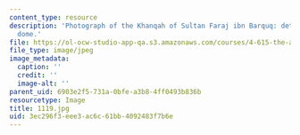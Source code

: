 ```yaml
---
content_type: resource
description: 'Photograph of the Khanqah of Sultan Faraj ibn Barquq: detail of the
  dome.'
file: https://ol-ocw-studio-app-qa.s3.amazonaws.com/courses/4-615-the-architecture-of-cairo-spring-2002/3ec296f3eee3ac6c61bb4092483f7b6e_1119.jpg
file_type: image/jpeg
image_metadata:
  caption: ''
  credit: ''
  image-alt: ''
parent_uid: 6903e2f5-731a-0bfe-a3b8-4ff0493b836b
resourcetype: Image
title: 1119.jpg
uid: 3ec296f3-eee3-ac6c-61bb-4092483f7b6e
---
```

